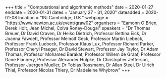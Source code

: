 +++
title = "Computational and algorithmic methods"
date = 2020-01-27
enddate = 2020-01-31
dates = "January 27 - 31, 2020"
dateadded = 2020-01-08
location = "INI Cambridge, U.K."
webpage = "https://www.newton.ac.uk/event/graw02"
organisers = "Eamonn O'Brien, Derek Holt, Jean Michel, Colva Roney-Dougal"
speakers = "Dr Thomas Breuer, Dr David Craven, Dr  Heiko Dietrich, Professor  Bettina  Eick, Dr  Joanna Fawcett, Professor Meinolf Geck, Professor Martin Liebeck, Professor Frank Luebeck, Professor Klaus Lux, Professor Richard Parker, Professor Cheryl Praeger, Dr  David Stewart, Professor Jay Taylor, Dr Adam Thomas, Professor Mohamed Barakat, Professor Willem de Graaf, Professor Dane Flannery, Professor Alexander Hulpke, Dr Christopher Jefferson, Professor Juergen Mueller, Dr Tobias Rossmann, Dr Allan Steel, Dr  Ulrich Thiel, Professor Nicolas Thiery, Dr Madeleine Whybrow"
+++
